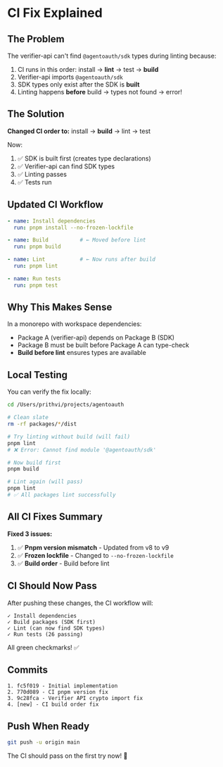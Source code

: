 # CI Fix Explained

## The Problem

The verifier-api can't find `@agentoauth/sdk` types during linting because:

1. CI runs in this order: install → **lint** → test → **build**
2. Verifier-api imports `@agentoauth/sdk`
3. SDK types only exist after the SDK is **built**
4. Linting happens **before** build → types not found → error!

## The Solution

**Changed CI order to:** install → **build** → lint → test

Now:
1. ✅ SDK is built first (creates type declarations)
2. ✅ Verifier-api can find SDK types
3. ✅ Linting passes
4. ✅ Tests run

## Updated CI Workflow

```yaml
- name: Install dependencies
  run: pnpm install --no-frozen-lockfile

- name: Build          # ← Moved before lint
  run: pnpm build

- name: Lint           # ← Now runs after build
  run: pnpm lint

- name: Run tests
  run: pnpm test
```

## Why This Makes Sense

In a monorepo with workspace dependencies:
- Package A (verifier-api) depends on Package B (SDK)
- Package B must be built before Package A can type-check
- **Build before lint** ensures types are available

## Local Testing

You can verify the fix locally:

```bash
cd /Users/prithvi/projects/agentoauth

# Clean slate
rm -rf packages/*/dist

# Try linting without build (will fail)
pnpm lint
# ❌ Error: Cannot find module '@agentoauth/sdk'

# Now build first
pnpm build

# Lint again (will pass)
pnpm lint
# ✅ All packages lint successfully
```

## All CI Fixes Summary

**Fixed 3 issues:**

1. ✅ **Pnpm version mismatch** - Updated from v8 to v9
2. ✅ **Frozen lockfile** - Changed to `--no-frozen-lockfile`
3. ✅ **Build order** - Build before lint

## CI Should Now Pass

After pushing these changes, the CI workflow will:

```
✓ Install dependencies
✓ Build packages (SDK first)
✓ Lint (can now find SDK types)
✓ Run tests (26 passing)
```

All green checkmarks! ✅

## Commits

```
1. fc5f019 - Initial implementation
2. 770d089 - CI pnpm version fix
3. 9c28fca - Verifier API crypto import fix
4. [new] - CI build order fix
```

## Push When Ready

```bash
git push -u origin main
```

The CI should pass on the first try now! 🎉

